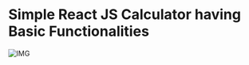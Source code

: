 # Simple React JS Calculator having Basic Functionalities


![IMG](https://github.com/SamiRasheed/2_Simple-React-JS-calculator/assets/129277243/dc8ae7f0-c7c9-4268-87c2-643a82c9138a)
